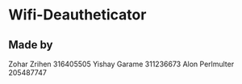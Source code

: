 # Wifi-Deautheticator
## Made by 
 Zohar Zrihen 316405505
 Yishay Garame 311236673
 Alon Perlmulter 205487747
 
